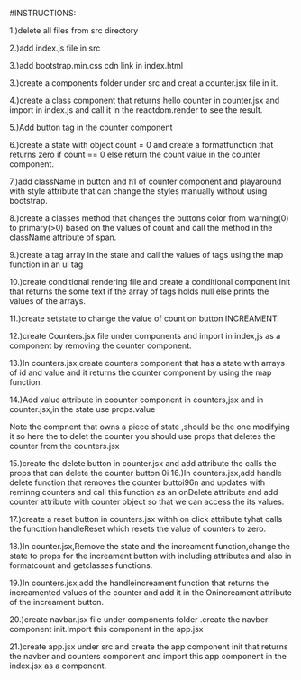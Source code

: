 #INSTRUCTIONS:

1.)delete all files from src directory

2.)add index.js file in src

3.)add bootstrap.min.css cdn link in index.html

3.)create a components folder under src and creat a counter.jsx file in it.

4.)create a class component that returns hello counter in counter.jsx and import in  index.js and call it in the reactdom.render to see the result.

5.)Add button tag in the counter component

6.)create a state with object count = 0 and create a formatfunction that returns zero if count == 0 else return the count value in the counter component.

7.)add className in button and h1 of counter component and playaround with style attribute that can change the styles manually without using bootstrap.

8.)create a classes method that changes the buttons color from warning(0) to primary(>0) based on the values of count and call the method in the className attribute of span.

9.)create a tag array in the state and call the values of tags using the map function in an ul tag

10.)create conditional rendering file and create a conditional component init that returns the some text if the array of tags holds null else prints the values of the arrays.

11.)create setstate to change the value of count on button INCREAMENT.

12.)create Counters.jsx file under components and import in index,js as  a component by removing the counter component.

13.)In counters.jsx,create counters component that has a state with arrays of id and value and it returns the counter component by using the map function.

14.)Add value attribute in coounter component in counters,jsx and in counter.jsx,in the state use props.value

Note the compnent that   owns a piece of state ,should be the one modifying it so here the to delet the counter you should use props that deletes the counter from the counters.jsx 

15.)create the delete  button in counter.jsx and add attribute the calls the props that can delete the counter button
0i
16.)In counters.jsx,add handle delete function that removes the counter buttoi96n and updates with reminng counters and call this function as an onDelete attribute  and add counter attribute with counter object so that we can access the its values.


17.)create a reset button in counters.jsx withh on click attribute tyhat calls the functtion handleReset which resets the value of counters to zero.

18.)In counter.jsx,Remove the state and the increament function,change the state to props for the increament button with including  attributes and also in formatcount and getclasses functions.

19.)In counters.jsx,add the handleincreament function that returns the increamented values of the counter and add it in the Onincreament attribute of the increament button.

20.)create navbar.jsx file under components folder .create the  navber component init.Import this component in the app.jsx

21.)create app.jsx under  src and create the app  component init that returns the navber and counters component and import this app component in the index.jsx as a component.